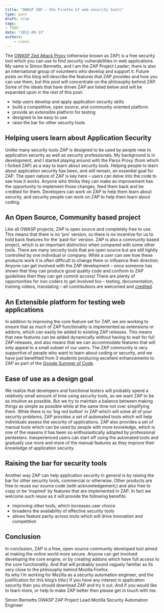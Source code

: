 ```yaml
---
title: "OWASP ZAP – the Firefox of web security tools"
type: post
draft: true
tags:
- TODO
date: "2012-09-13"
authors:
    - simon
---
```

The [OWASP Zed Attack Proxy](https://www.owasp.org/index.php/OWASP_Zed_Attack_Proxy_Project) (otherwise known as ZAP) is a free security tool
which you can use to find security vulnerabilities in web applications. My name is Simon Bennetts, and I am the ZAP Project Leader; there is
also an international group of volunteers who develop and support it. Future posts on this blog will describe the features that ZAP provides and
how you can use them, but this post will concentrate on the philosophy behind ZAP. Some of the ideals that have driven ZAP are listed below and
will be expanded upon in the rest of this post:

  * help users develop and apply application security skills
  * build a competitive, open source, and community oriented platform
  * provide an extensible platform for testing
  * designed to be easy to use
  * raise the bar for other security tools 

  

##  Helping users learn about Application Security

Unlike many security tools ZAP is designed to be used by people new to application security as well as security professionals. My background is
in development, and I started playing around with the Paros Proxy (from which I forked ZAP) as a way to learn about security tools. Helping
people to learn about application security has been, and will remain, an essential goal for ZAP. The open nature of ZAP is key here – users can
delve into the code to see how it works. Anyone who thinks they can make an improvement has the opportunity to implement those changes, feed
them back and be credited for them. Developers can work on ZAP to help them learn about security, and security people can work on ZAP to help
them learn about coding.  

##  An Open Source, Community based project

Like all OWASP projects, ZAP is open source and completely free to use. This means that there is no ‘pro’ version, so there is no incentive for
us to hold back features for the ‘paid-for’ version. ZAP is also a community based project, which is an important distinction when compared with
some other tools. There are many security tools that are open source but are still tightly controlled by one individual or company. While a user
can see how these products work it is often difficult to change them or influence their direction. Anyone can get involved with the ZAP
development – once someone has shown that they can produce good quality code and conform to ZAP guidelines then they can get commit access!
There are plenty of opportunities for non coders to get involved too – testing, documentation, training videos, translating – all contributions
are welcomed and [credited](http://code.google.com/p/zaproxy/wiki/HelpCredits).  

##  An Extensible platform for testing web applications

In addition to improving the core feature set for ZAP, we are working to ensure that as much of ZAP functionality is implemented as extensions
or addons, which can easily be added to existing ZAP releases. This means that new features can be added dynamically without having to wait for
full ZAP releases, and also means that we can accommodate features that will only appeal to a small subset of our users. The ZAP community is
very supportive of people who want to learn about coding or security, and we have just benefited from 3 students producing excellent
enhancements to ZAP as part of the [Google Summer of Code](http://code.google.com/p/zaproxy/wiki/GSoC2012).  

##  Ease of use as a design goal

We realize that developers and functional testers will probably spend a relatively small amount of time using security tools, so we want ZAP to
be as intuitive as possible. But we try to maintain a balance between making things as simple as possible while at the same time not over
simplifying them. While there is no ‘big red button’ in ZAP which will solve all of your security problems, ZAP provides a set of automated
tools which will help individuals assess the security of applications. ZAP also provides a set of manual tools which can be used by people with
more knowledge, which is one of the reasons it has been so enthusiastically adopted by professional pentesters. Inexperienced users can start
off using the automated tools and gradually use more and more of the manual features as they improve their knowledge of application security.  

##  Raising the bar for security tools

Another way ZAP can help application security in general is by raising the bar for other security tools, commercial or otherwise. Other products
are free to reuse our source code (with acknowledgement;) and also free to copy or be ‘inspired’ by features that are implemented in ZAP. In
fact we welcome such reuse as it will provide the following benefits:

  * improving other tools, which increases user choice
  * broadens the availability of effective security tools
  * allows feature parity across tools which will drive innovation and competition

  

##  Conclusion

In conclusion, ZAP is a free, open-source community developed tool aimed at making the online world more secure. Anyone can get involved
developing the core engine, or by creating addons which have full access to the core functionality. And that will probably sound vaguely
familiar as its very close to the philosophy behind Mozilla Firefox.  
Its why I’m working for Mozilla as a security automation engineer, and the justification for this blog’s title:) If you have any interest in
application security then you should download ZAP and try it out. And if you would like to learn more, or help to make ZAP better then please
get in touch with me.  
  
Simon Bennetts OWASP ZAP Project Lead Mozilla Security Automation Engineer


